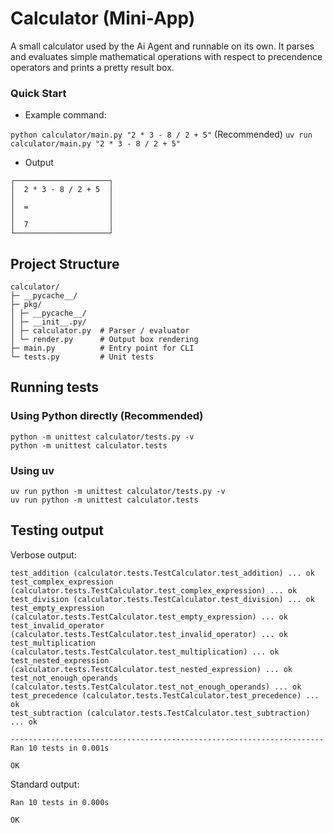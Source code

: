 # Calculator (Mini-App)
A small calculator used by the Ai Agent and runnable on its own. It parses and evaluates simple mathematical operations with respect to precendence operators and prints a pretty result box. 


### Quick Start
- Example command:
  
```python calculator/main.py "2 * 3 - 8 / 2 + 5"``` (Recommended)
```uv run calculator/main.py "2 * 3 - 8 / 2 + 5"```

- Output
```
┌─────────────────────┐
│  2 * 3 - 8 / 2 + 5  │
│                     │
│  =                  │
│                     │
│  7                  │
└─────────────────────┘
```


## Project Structure
```
calculator/
├─ __pycache__/
├─ pkg/
│ ├─ __pycache__/
│ ├─ __init__.py/
│ ├─ calculator.py  # Parser / evaluator
│ └─ render.py      # Output box rendering
├─ main.py          # Entry point for CLI
└─ tests.py         # Unit tests
```

## Running tests
### Using Python directly (Recommended)
```
python -m unittest calculator/tests.py -v
python -m unittest calculator.tests

```
### Using uv
```
uv run python -m unittest calculator/tests.py -v
uv run python -m unittest calculator.tests

```
## Testing output
Verbose output:
```
test_addition (calculator.tests.TestCalculator.test_addition) ... ok
test_complex_expression (calculator.tests.TestCalculator.test_complex_expression) ... ok
test_division (calculator.tests.TestCalculator.test_division) ... ok
test_empty_expression (calculator.tests.TestCalculator.test_empty_expression) ... ok
test_invalid_operator (calculator.tests.TestCalculator.test_invalid_operator) ... ok
test_multiplication (calculator.tests.TestCalculator.test_multiplication) ... ok
test_nested_expression (calculator.tests.TestCalculator.test_nested_expression) ... ok
test_not_enough_operands (calculator.tests.TestCalculator.test_not_enough_operands) ... ok
test_precedence (calculator.tests.TestCalculator.test_precedence) ... ok
test_subtraction (calculator.tests.TestCalculator.test_subtraction) ... ok

----------------------------------------------------------------------
Ran 10 tests in 0.001s

OK
```

Standard output:
```
Ran 10 tests in 0.000s

OK
```
